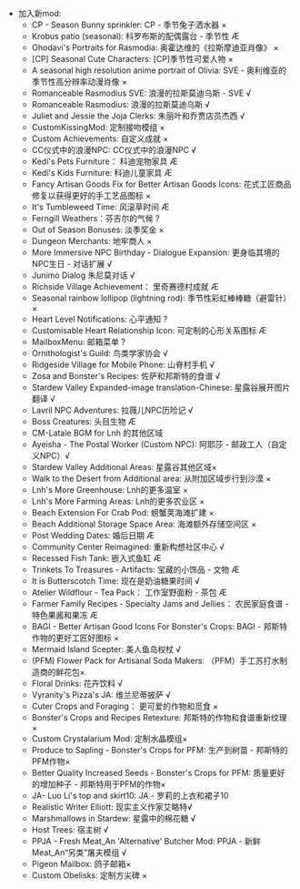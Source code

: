 - 加入新mod:
    - CP - Season Bunny sprinkler:  CP - 季节兔子洒水器 ×
    - Krobus patio (seasonal): 科罗布斯的配偶露台 - 季节性 Æ
    - Ohodavi's Portraits for Rasmodia: 奥霍达维的《拉斯摩迪亚肖像》 ×
    - [CP] Seasonal Cute Characters: [CP]季节性可爱人物   ×
    - A seasonal high resolution anime portrait of Olivia:  SVE - 奥利维亚的季节性高分辨率动漫肖像 ×
    - Romanceable Rasmodius SVE: 浪漫的拉斯莫迪乌斯 - SVE √
    - Romanceable Rasmodius: 浪漫的拉斯莫迪乌斯 √
    - Juliet and Jessie the Joja Clerks: 朱丽叶和乔贾店员杰西 √
    - CustomKissingMod: 定制接吻模组 ×
    - Custom Achievements: 自定义成就 ×
    - CC仪式中的浪漫NPC: CC仪式中的浪漫NPC √
    - Kedi's Pets Furniture： 科迪宠物家具 Æ
    - Kedi's Kids Furniture: 科迪儿童家具 Æ
    - Fancy Artisan Goods Fix for Better Artisan Goods Icons: 花式工匠商品修复以获得更好的手工艺品图标 ×
    - It's Tumbleweed Time: 风滚草时间 Æ
    - Ferngill Weathers：芬吉尔的气候 ?
    - Out of Season Bonuses: 淡季奖金 ×
    - Dungeon Merchants: 地牢商人 ×
    - More Immersive NPC Birthday - Dialogue Expansion: 更身临其境的NPC生日 - 对话扩展 √
    - Junimo Dialog 朱尼莫对话 √
    - Richside Village Achievement： 里奇赛德村成就 Æ
    - Seasonal rainbow lollipop (lightning rod): 季节性彩虹棒棒糖（避雷针）×
    - Heart Level Notifications: 心平通知 ?
    - Customisable Heart Relationship Icon: 可定制的心形关系图标 Æ
    - MailboxMenu: 邮箱菜单 ?
    - Ornithologist's Guild: 鸟类学家协会 √
    - Ridgeside Village for Mobile Phone: 山脊村手机 √
    - Zosa and Bonster's Recipes: 佐萨和邦斯特的食谱  √
    - Stardew Valley Expanded-image translation-Chinese: 星露谷展开图片翻译 √
    - Lavril NPC Adventures: 拉薇儿NPC历险记 √
    - Boss Creatures: 头目生物 Æ
    - CM-Latale BGM for Lnh 的其他区域
    - Ayeisha - The Postal Worker (Custom NPC): 阿耶莎 - 邮政工人（自定义NPC）√
    - Stardew Valley Additional Areas: 星露谷其他区域×
    - Walk to the Desert from Additional area: 从附加区域步行到沙漠 ×
    - Lnh's More Greenhouse: Lnh的更多温室 ×
    - Lnh's More Farming Areas: Lnh的更多农业区 ×
    - Beach Extension For Crab Pod: 螃蟹荚海滩扩建 ×
    - Beach Additional Storage Space Area: 海滩额外存储空间区 ×
    - Post Wedding Dates: 婚后日期 Æ
    - Community Center Reimagined: 重新构想社区中心 √
    - Recessed Fish Tank: 嵌入式鱼缸 Æ
    - Trinkets To Treasures - Artifacts: 宝藏的小饰品 - 文物 Æ
    - It is Butterscotch Time: 现在是奶油糖果时间 √
    - Atelier Wildflour - Tea Pack： 工作室野面粉 - 茶包 Æ
    - Farmer Family Recipes - Specialty Jams and Jellies： 农民家庭食谱 - 特色果酱和果冻 Æ
    - BAGI - Better Artisan Good Icons For Bonster's Crops: BAGI - 邦斯特作物的更好工匠好图标 ×
    - Mermaid Island Scepter: 美人鱼岛权杖 √
    - (PFM) Flower Pack for Artisanal Soda Makers: （PFM）手工苏打水制造商的鲜花包×
    - Floral Drinks: 花卉饮料 √
    - Vyranity's Pizza's JA: 维兰尼蒂披萨 √
    - Cuter Crops and Foraging： 更可爱的作物和觅食 ×
    - Bonster's Crops and Recipes Retexture: 邦斯特的作物和食谱重新纹理 ×
    - Custom Crystalarium Mod: 定制水晶模组×
    - Produce to Sapling - Bonster's Crops for PFM: 生产到树苗 - 邦斯特的PFM作物×
    - Better Quality Increased Seeds - Bonster's Crops for PFM: 质量更好的增加种子 - 邦斯特用于PFM的作物×
    - JA- Luo Li's top and skirt10: JA - 罗莉的上衣和裙子10
    - Realistic Writer Elliott: 现实主义作家艾略特√
    - Marshmallows in Stardew: 星露中的棉花糖 √
    - Host Trees: 宿主树 √
    - PPJA - Fresh Meat_An 'Alternative' Butcher Mod: PPJA - 新鲜Meat_An“另类”屠夫模组 √
    - Pigeon Mailbox: 鸽子邮箱×
    - Custom Obelisks: 定制方尖碑 ×
